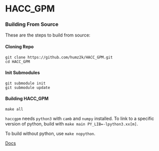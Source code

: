 # HACC_GPM

### Building From Source
These are the steps to build from source:
#### Cloning Repo
```
git clone https://github.com/humz2k/HACC_GPM.git
cd HACC_GPM
```
#### Init Submodules
```
git submodule init
git submodule update
```
#### Building HACC_GPM
```
make all
```

`haccgpm` needs `python3` with `camb` and `numpy` installed. To link to a specific version of python, build with `make main PY_LIB=-lpython3.xx[m]`.

To build without python, use `make nopython`.

[Docs](https://humz2k.github.io/HACC_GPM-Docs/)